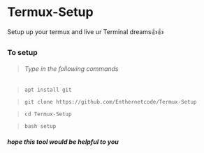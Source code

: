 # Termux-Setup
Setup up your termux and live ur Terminal dreams👍👍

### To setup
>###### Type in the following commands 

>`apt install git`

>``git clone https://github.com/Enthernetcode/Termux-Setup``

>`cd Termux-Setup`

>`bash setup`

##### hope this tool would be helpful to you
